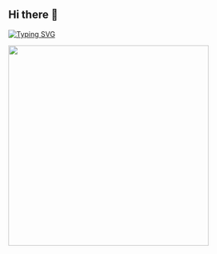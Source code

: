 ## Hi there 👋

<!--
**Vizzinii/Vizzinii** is a ✨ _special_ ✨ repository because its `README.md` (this file) appears on your GitHub profile.

Here are some ideas to get you started:

- 🔭 I’m currently working on ...
- 🌱 I’m currently learning ...
- 👯 I’m looking to collaborate on ...
- 🤔 I’m looking for help with ...
- 💬 Ask me about ...
- 📫 How to reach me: ...
- 😄 Pronouns: ...
- ⚡ Fun fact: ...
-->
[![Typing SVG](https://readme-typing-svg.demolab.com?font=Fira+Code&pause=1000&color=C0F777&width=435&lines=The+five+boxing+wizards+jump+quickly)](https://git.io/typing-svg)

<img align="center" width="400" src="https://github-readme-stats.vercel.app/api?username={Vizzinii}&theme=transparent&include_all_commits=true&show_icons=true&hide_border=true" />
